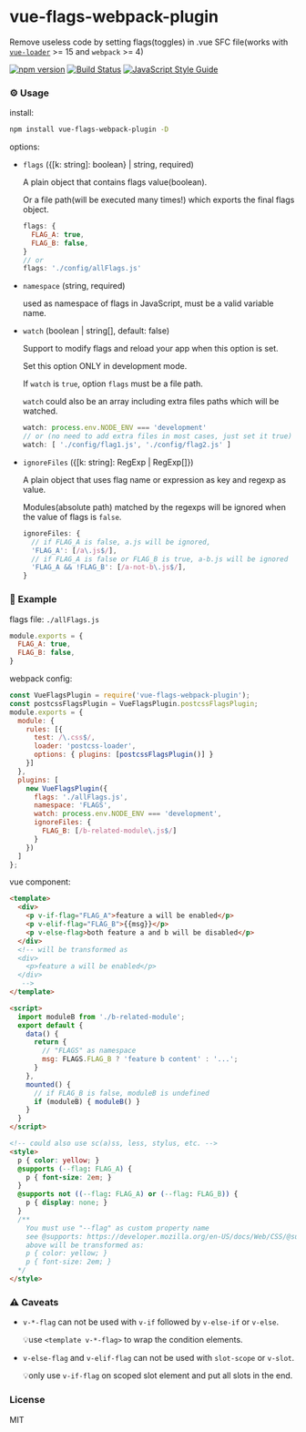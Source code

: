 # vue-flags-webpack-plugin
Remove useless code by setting flags(toggles) in .vue SFC file(works with [`vue-loader`](https://github.com/vuejs/vue-loader) >= 15 and `webpack` >= 4)

[![npm version](https://img.shields.io/npm/v/vue-flags-webpack-plugin.svg)](https://www.npmjs.com/package/vue-flags-webpack-plugin)
[![Build Status](https://travis-ci.org/lovetingyuan/vue-flags-webpack-plugin.svg?branch=master)](https://travis-ci.org/lovetingyuan/vue-flags-webpack-plugin)
[![JavaScript Style Guide](https://img.shields.io/badge/code_style-standard-brightgreen.svg)](https://standardjs.com)

### ⚙ Usage

install:
```bash
npm install vue-flags-webpack-plugin -D
```

options:
* `flags` ({[k: string]: boolean} | string, required)

  A plain object that contains flags value(boolean).

  Or a file path(will be executed many times!) which exports the final flags object.
  ```javascript
  flags: {
    FLAG_A: true,
    FLAG_B: false,
  }
  // or
  flags: './config/allFlags.js'
  ```
* `namespace` (string, required)

  used as namespace of flags in JavaScript, must be a valid variable name.
* `watch` (boolean | string[], default: false)

  Support to modify flags and reload your app when this option is set.

  Set this option ONLY in development mode.

  If `watch` is `true`, option `flags` must be a file path.

  `watch` could also be an array including extra files paths which will be watched.
  ```javascript
  watch: process.env.NODE_ENV === 'development'
  // or (no need to add extra files in most cases, just set it true)
  watch: [ './config/flag1.js', './config/flag2.js' ]
  ```

* `ignoreFiles` ({[k: string]: RegExp | RegExp[]})

  A plain object that uses flag name or expression as key and regexp as value.

  Modules(absolute path) matched by the regexps will be ignored when the value of flags is `false`.
  ```javascript
  ignoreFiles: {
    // if FLAG_A is false, a.js will be ignored,
    'FLAG_A': [/a\.js$/],
    // if FLAG_A is false or FLAG_B is true, a-b.js will be ignored
    'FLAG_A && !FLAG_B': [/a-not-b\.js$/],
  }
  ```

### 🌰 Example
flags file: `./allFlags.js`
```javascript
module.exports = {
  FLAG_A: true,
  FLAG_B: false,
}
```

webpack config:
```javascript
const VueFlagsPlugin = require('vue-flags-webpack-plugin');
const postcssFlagsPlugin = VueFlagsPlugin.postcssFlagsPlugin;
module.exports = {
  module: {
    rules: [{
      test: /\.css$/,
      loader: 'postcss-loader',
      options: { plugins: [postcssFlagsPlugin()] }
    }]
  },
  plugins: [
    new VueFlagsPlugin({
      flags: './allFlags.js',
      namespace: 'FLAGS',
      watch: process.env.NODE_ENV === 'development',
      ignoreFiles: {
        FLAG_B: [/b-related-module\.js$/]
      }
    })
  ]
};
```

vue component:
```html
<template>
  <div>
    <p v-if-flag="FLAG_A">feature a will be enabled</p>
    <p v-elif-flag="FLAG_B">{{msg}}</p>
    <p v-else-flag>both feature a and b will be disabled</p>
  </div>
  <!-- will be transformed as
  <div>
    <p>feature a will be enabled</p>
  </div>
   -->
</template>

<script>
  import moduleB from './b-related-module';
  export default {
    data() {
      return {
        // "FLAGS" as namespace
        msg: FLAGS.FLAG_B ? 'feature b content' : '...';
      }
    },
    mounted() {
      // if FLAG_B is false, moduleB is undefined
      if (moduleB) { moduleB() }
    }
  }
</script>

<!-- could also use sc(a)ss, less, stylus, etc. -->
<style>
  p { color: yellow; }
  @supports (--flag: FLAG_A) {
    p { font-size: 2em; }
  }
  @supports not ((--flag: FLAG_A) or (--flag: FLAG_B)) {
    p { display: none; }
  }
  /**
    You must use "--flag" as custom property name
    see @supports: https://developer.mozilla.org/en-US/docs/Web/CSS/@supports
    above will be transformed as:
    p { color: yellow; }
    p { font-size: 2em; }
  */
</style>
```

### ⚠️ Caveats
* `v-*-flag` can not be used with `v-if` followed by `v-else-if` or `v-else`.

  💡use `<template v-*-flag>` to wrap the condition elements.
* `v-else-flag` and `v-elif-flag` can not be used with `slot-scope` or `v-slot`.

  💡only use `v-if-flag` on scoped slot element and put all slots in the end.

### License
MIT
